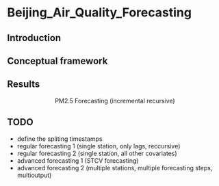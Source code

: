 # Beijing_Air_Quality_Forecasting

## Introduction


## Conceptual framework


## Results


<p align="center">PM2.5 Forecasting (incremental recursive)</p>

























## TODO 
- define the spliting timestamps
- regular forecasting 1 (single station, only lags, reccursive)
- regular forecasting 2 (single station, all other covariates)
- advanced forecasting 1 (STCV forecasting)
- advanced forecasting 2 (multiple stations, multiple forecasting steps, multioutput)

